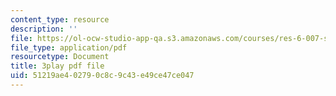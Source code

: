 ```yaml
---
content_type: resource
description: ''
file: https://ol-ocw-studio-app-qa.s3.amazonaws.com/courses/res-6-007-signals-and-systems-spring-2011/51219ae402790c8c9c43e49ce47ce047_D3bblng-Kcc.pdf
file_type: application/pdf
resourcetype: Document
title: 3play pdf file
uid: 51219ae4-0279-0c8c-9c43-e49ce47ce047
---
```

